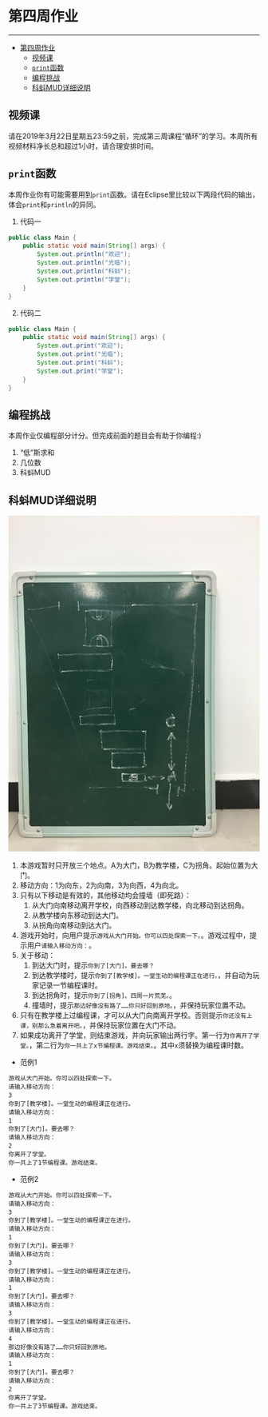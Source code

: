 # 第四周作业

---

- [第四周作业](#%E7%AC%AC%E5%9B%9B%E5%91%A8%E4%BD%9C%E4%B8%9A)
  - [视频课](#%E8%A7%86%E9%A2%91%E8%AF%BE)
  - [`print`函数](#print%E5%87%BD%E6%95%B0)
  - [编程挑战](#%E7%BC%96%E7%A8%8B%E6%8C%91%E6%88%98)
  - [科蚪MUD详细说明](#%E7%A7%91%E8%9A%AAmud%E8%AF%A6%E7%BB%86%E8%AF%B4%E6%98%8E)

## 视频课

请在2019年3月22日星期五23:59之前，完成第三周课程“循环”的学习。本周所有视频材料净长总和超过1小时，请合理安排时间。

## `print`函数

本周作业你有可能需要用到`print`函数。请在Eclipse里比较以下两段代码的输出，体会`print`和`println`的异同。

1.  代码一

```Java
public class Main {
    public static void main(String[] args) {
        System.out.println("欢迎");
        System.out.println("光临");
        System.out.println("科蚪");
        System.out.println("学堂");
    }
}
```

2.  代码二

```Java
public class Main {
    public static void main(String[] args) {
        System.out.print("欢迎");
        System.out.print("光临");
        System.out.print("科蚪");
        System.out.print("学堂");
    }
}
```

## 编程挑战

本周作业仅编程部分计分。但完成前面的题目会有助于你编程:)

1.  “低”斯求和
2.  几位数
3.  科蚪MUD

## 科蚪MUD详细说明

![Alt text](/imgs/campus.jpeg?raw=true "科蚪MUD地图")

1.  本游戏暂时只开放三个地点。A为大门，B为教学楼，C为拐角。起始位置为大门。
2.  移动方向：1为向东，2为向南，3为向西，4为向北。
3.  只有以下移动是有效的，其他移动均会撞墙（即死路）：
    1.  从大门向南移动离开学校，向西移动到达教学楼，向北移动到达拐角。
    2.  从教学楼向东移动到达大门。
    3.  从拐角向南移动到达大门。
4.  游戏开始时，向用户提示`游戏从大门开始。你可以四处探索一下。`。游戏过程中，提示用户`请输入移动方向：`。
5.  关于移动：
    1.  到达大门时，提示`你到了[大门]。要去哪？`
    2.  到达教学楼时，提示`你到了[教学楼]。一堂生动的编程课正在进行。`，并自动为玩家记录一节编程课时。
    3.  到达拐角时，提示`你到了[拐角]。四周一片荒芜。`。
    4.  撞墙时，提示`那边好像没有路了……你只好回到原地。`，并保持玩家位置不动。
6.  只有在教学楼上过编程课，才可以从大门向南离开学校。否则提示`你还没有上课，别那么急着离开吧。`，并保持玩家位置在大门不动。
7.  如果成功离开了学堂，则结束游戏，并向玩家输出两行字。第一行为`你离开了学堂。`，第二行为`你一共上了x节编程课。游戏结束。`。其中`x`须替换为编程课时数。

-  范例1

```txt
游戏从大门开始。你可以四处探索一下。
请输入移动方向：
3
你到了[教学楼]。一堂生动的编程课正在进行。
请输入移动方向：
1
你到了[大门]。要去哪？
请输入移动方向：
2
你离开了学堂。
你一共上了1节编程课。游戏结束。
```

-  范例2

```txt
游戏从大门开始。你可以四处探索一下。
请输入移动方向：
3
你到了[教学楼]。一堂生动的编程课正在进行。
请输入移动方向：
1
你到了[大门]。要去哪？
请输入移动方向：
3
你到了[教学楼]。一堂生动的编程课正在进行。
请输入移动方向：
1
你到了[大门]。要去哪？
请输入移动方向：
3
你到了[教学楼]。一堂生动的编程课正在进行。
请输入移动方向：
4
那边好像没有路了……你只好回到原地。
请输入移动方向：
1
你到了[大门]。要去哪？
请输入移动方向：
2
你离开了学堂。
你一共上了3节编程课。游戏结束。
```